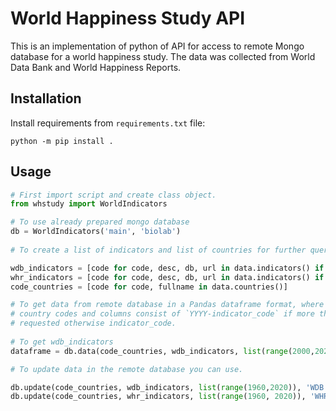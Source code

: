 # World Happiness Study API

This is an implementation of python of API for access to remote Mongo database for a world happiness study.
The data was collected from World Data Bank and World Happiness Reports.

## Installation

Install requirements from `requirements.txt` file:

```shell
python -m pip install .
```

## Usage
```python
# First import script and create class object.
from whstudy import WorldIndicators

# To use already prepared mongo database
db = WorldIndicators('main', 'biolab')
  
# To create a list of indicators and list of countries for further queries.

wdb_indicators = [code for code, desc, db, url in data.indicators() if db == 'WDB']
whr_indicators = [code for code, desc, db, url in data.indicators() if db == 'WHR']
code_countries = [code for code, fullname in data.countries()]

# To get data from remote database in a Pandas dataframe format, where rows consist of 
# country codes and columns consist of `YYYY-indicator_code` if more then one year is 
# requested otherwise indicator_code.
    
# To get wdb_indicators
dataframe = db.data(code_countries, wdb_indicators, list(range(2000,2020)))

# To update data in the remote database you can use.

db.update(code_countries, wdb_indicators, list(range(1960,2020)), 'WDB')
db.update(code_countries, whr_indicators, list(range(1960, 2020)), 'WHR')
```